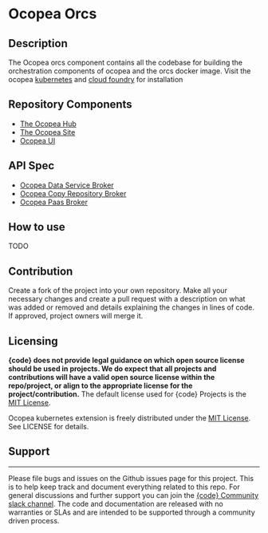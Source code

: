 # Ocopea Orcs

## Description

The Ocopea orcs component contains all the codebase for building the orchestration components of ocopea and 
the orcs docker image.
Visit the ocopea [kubernetes](https://github.com/ocopea/kubernetes) and 
[cloud foundry](https://github.com/ocopea/cloudfoundry) for installation

## Repository Components

- [The Ocopea Hub](https://github.com/ocopea/orcs/tree/master/hub)
- [The Ocopea Site](https://github.com/ocopea/orcs/tree/master/site)
- [Ocopea UI](https://github.com/ocopea/orcs/tree/master/ui)

## API Spec
- [Ocopea Data Service Broker](https://github.com/ocopea/orcs/tree/master/dsb)
- [Ocopea Copy Repository Broker](https://github.com/ocopea/orcs/tree/master/crb)
- [Ocopea Paas Broker](https://github.com/ocopea/orcs/tree/master/psb)

## How to use

TODO

## Contribution
Create a fork of the project into your own repository. Make all your necessary changes and create a pull request 
with a description on what was added or removed and details explaining the changes in lines of code. 
If approved, project owners will merge it.



## Licensing
**{code} does not provide legal guidance on which open source license should be used in projects. We do expect that all projects and contributions will have a valid open source license within the repo/project, or align to the appropriate license for the project/contribution.** The default license used for {code} Projects is the [MIT License](http://codedellemc.com/sampledocs/LICENSE "LICENSE").

Ocopea kubernetes extension is freely distributed under the [MIT License](http://emccode.github.io/sampledocs/LICENSE "LICENSE"). See LICENSE for details.


## Support
-------
Please file bugs and issues on the Github issues page for this project. This is to help keep track and document everything related to this repo. For general discussions and further support you can join the [{code} Community slack channel](http://community.codedellemc.com/). The code and documentation are released with no warranties or SLAs and are intended to be supported through a community driven process.